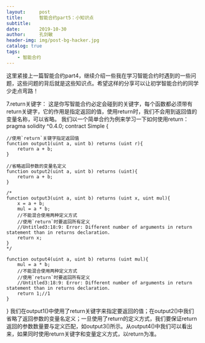 ```yaml
---
layout:     post
title:      智能合约part5：小知识点
subtitle:   
date:       2019-10-30
author:     孔剑敏
header-img: img/post-bg-hacker.jpg
catalog: true
tags:
    - 智能合约
---
```

这里紧接上一篇智能合约part4，继续介绍一些我在学习智能合约时遇到的一些问题，这些问题的背后就是这些知识点。希望这样的分享可以让初学智能合约的同学少走点弯路！

7.return关键字：
这是你写智能合约必定会碰到的关键字，每个函数都必须带有return关键字，它的作用是指定返回的值，使用return时，我们不会用到返回值的变量名称，可以省略。
我们以一个简单合约为例来学习一下如何使用return：
pragma solidity ^0.4.0;
contract Simple {
   
    //使用`return`关键字指定返回值
    function output1(uint a, uint b) returns (uint r){
        return a + b;
    }
   
    //省略返回参数的变量名定义
    function output2(uint a, uint b) returns (uint){
        return a + b;
    }
   
    /*
    function output3(uint a, uint b) returns (uint x, uint mul){
        x = a + b;
        mul = a * b;
        //不能混合使用两种定义方式
        //使用`return`时要返回所有定义
        //Untitled3:18:9: Error: Different number of arguments in return statement than in returns declaration.
        return x;
    }
    */
   
    function output4(uint a, uint b) returns (uint mul){
        mul = a * b;
        //不能混合使用两种定义方式
        //使用`return`时要返回所有定义
        //Untitled3:18:9: Error: Different number of arguments in return statement than in returns declaration.
        return 1;//1
    }
}
我们在output1()中使用了return关键字来指定要返回的值；在output2()中我们省略了返回参数的变量名定义；一旦使用了return的定义方式，我们要保证return返回的参数数量要与定义匹配，如output3()所示。从output4()中我们可以看出来，如果同时使用return关键字和变量定义方式，以return为准。


